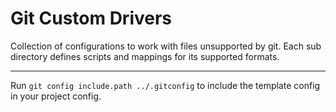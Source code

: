 # Git Custom Drivers

Collection of configurations to work with files unsupported by git. Each sub directory defines scripts and mappings for its supported formats.

---

Run `git config include.path ../.gitconfig` to include the template config in your project config.
